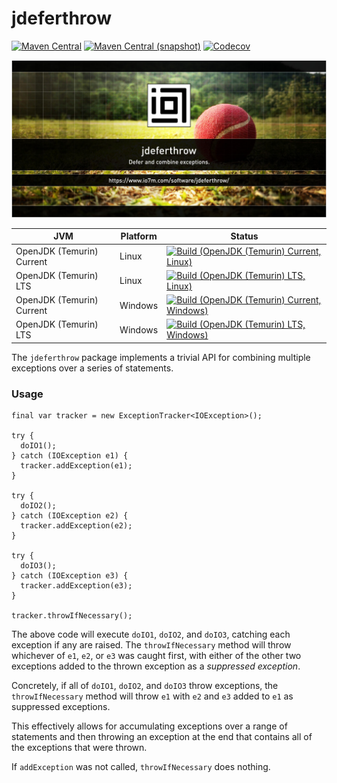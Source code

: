 jdeferthrow
===

[![Maven Central](https://img.shields.io/maven-central/v/com.io7m.jdeferthrow/com.io7m.jdeferthrow.svg?style=flat-square)](http://search.maven.org/#search%7Cga%7C1%7Cg%3A%22com.io7m.jdeferthrow%22)
[![Maven Central (snapshot)](https://img.shields.io/nexus/s/https/s01.oss.sonatype.org/com.io7m.jdeferthrow/com.io7m.jdeferthrow.svg?style=flat-square)](https://s01.oss.sonatype.org/content/repositories/snapshots/com/io7m/jdeferthrow/)
[![Codecov](https://img.shields.io/codecov/c/github/io7m/jdeferthrow.svg?style=flat-square)](https://codecov.io/gh/io7m/jdeferthrow)

![jdeferthrow](./src/site/resources/jdeferthrow.jpg?raw=true)

| JVM | Platform | Status |
|-----|----------|--------|
| OpenJDK (Temurin) Current | Linux | [![Build (OpenJDK (Temurin) Current, Linux)](https://img.shields.io/github/actions/workflow/status/io7m/jdeferthrow/workflows/main.linux.temurin.current.yml?branch=develop)](https://github.com/io7m/jdeferthrow/actions?query=workflow%3Amain.linux.temurin.current)|
| OpenJDK (Temurin) LTS | Linux | [![Build (OpenJDK (Temurin) LTS, Linux)](https://img.shields.io/github/actions/workflow/status/io7m/jdeferthrow/workflows/main.linux.temurin.lts.yml?branch=develop)](https://github.com/io7m/jdeferthrow/actions?query=workflow%3Amain.linux.temurin.lts)|
| OpenJDK (Temurin) Current | Windows | [![Build (OpenJDK (Temurin) Current, Windows)](https://img.shields.io/github/actions/workflow/status/io7m/jdeferthrow/workflows/main.windows.temurin.current.yml?branch=develop)](https://github.com/io7m/jdeferthrow/actions?query=workflow%3Amain.windows.temurin.current)|
| OpenJDK (Temurin) LTS | Windows | [![Build (OpenJDK (Temurin) LTS, Windows)](https://img.shields.io/github/actions/workflow/status/io7m/jdeferthrow/workflows/main.windows.temurin.lts.yml?branch=develop)](https://github.com/io7m/jdeferthrow/actions?query=workflow%3Amain.windows.temurin.lts)|


The `jdeferthrow` package implements a trivial API for combining multiple
exceptions over a series of statements.

### Usage

```
final var tracker = new ExceptionTracker<IOException>();

try {
  doIO1();
} catch (IOException e1) {
  tracker.addException(e1);
}

try {
  doIO2();
} catch (IOException e2) {
  tracker.addException(e2);
}

try {
  doIO3();
} catch (IOException e3) {
  tracker.addException(e3);
}

tracker.throwIfNecessary();
```

The above code will execute `doIO1`, `doIO2`, and `doIO3`, catching each
exception if any are raised. The `throwIfNecessary` method will throw
whichever of `e1`, `e2`, or `e3` was caught first, with either of the other
two exceptions added to the thrown exception as a _suppressed exception_.

Concretely, if all of `doIO1`, `doIO2`, and `doIO3` throw exceptions, the
`throwIfNecessary` method will throw `e1` with `e2` and `e3` added to `e1`
as suppressed exceptions.

This effectively allows for accumulating exceptions over a range of statements
and then throwing an exception at the end that contains all of the exceptions
that were thrown.

If `addException` was not called, `throwIfNecessary` does nothing.


